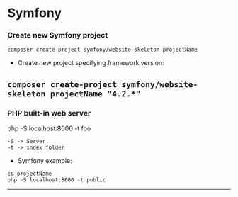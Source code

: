 # Symfony

### Create new Symfony project
	
`composer create-project symfony/website-skeleton projectName`
	
- Create new project specifying framework version:

`composer create-project symfony/website-skeleton projectName "4.2.*"`
---
### PHP built-in web server

php -S localhost:8000 -t foo

``` 
-S -> Server
-t -> index folder
```

- Symfony example:

``` 
cd projectName
php -S localhost:8000 -t public	
```
---
